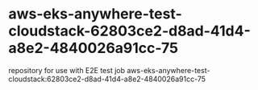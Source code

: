 # aws-eks-anywhere-test-cloudstack-62803ce2-d8ad-41d4-a8e2-4840026a91cc-75
repository for use with E2E test job aws-eks-anywhere-test-cloudstack:62803ce2-d8ad-41d4-a8e2-4840026a91cc-75
